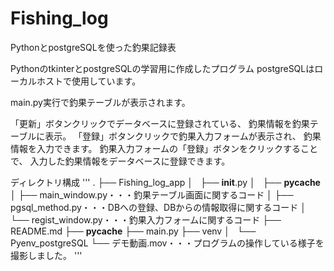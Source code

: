 # Fishing_log
PythonとpostgreSQLを使った釣果記録表

PythonのtkinterとpostgreSQLの学習用に作成したプログラム
postgreSQLはローカルホストで使用しています。

main.py実行で釣果テーブルが表示されます。

「更新」ボタンクリックでデータベースに登録されている、
釣果情報を釣果テーブルに表示。
「登録」ボタンクリックで釣果入力フォームが表示され、
釣果情報を入力できます。
釣果入力フォームの「登録」ボタンをクリックすることで、
入力した釣果情報をデータベースに登録できます。

ディレクトリ構成
'''
.
├── Fishing_log_app
│   ├── __init__.py
│   ├── __pycache__
│   ├── main_window.py・・・釣果テーブル画面に関するコード
│   ├── pgsql_method.py・・・DBへの登録、DBからの情報取得に関するコード
│   └── regist_window.py・・・釣果入力フォームに関するコード
├── README.md
├── __pycache__
├── main.py
├── venv
│   └── Pyenv_postgreSQL
└── デモ動画.mov・・・プログラムの操作している様子を撮影しました。
'''
